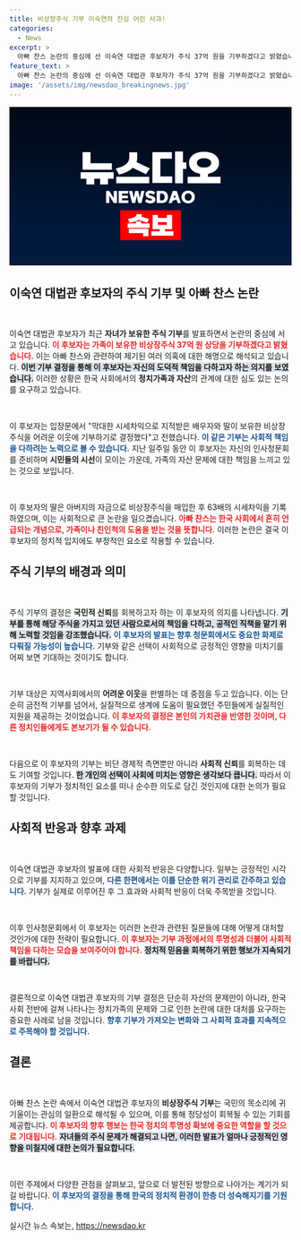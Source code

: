 ```yaml
---
title: 비상장주식 기부 이숙연의 진심 어린 사과!
categories:
  - News
excerpt: >
  아빠 찬스 논란의 중심에 선 이숙연 대법관 후보자가 주식 37억 원을 기부하겠다고 밝혔습니다. 가족의 비상장주식과 시세차익 문제에 대한 송구함을 표명한 이번 결정, 그 배경은? 클릭해 확인하세요!
feature_text: >
  아빠 찬스 논란의 중심에 선 이숙연 대법관 후보자가 주식 37억 원을 기부하겠다고 밝혔습니다. 가족의 비상장주식과 시세차익 문제에 대한 송구함을 표명한 이번 결정, 그 배경은? 클릭해 확인하세요!
image: '/assets/img/newsdao_breakingnews.jpg'
---
```


<p><img src="/assets/img/newsdao_breakingnews.jpg" alt="firstkoreanews 속보" /></p>

<h2 data-ke-size="size26">이숙연 대법관 후보자의 주식 기부 및 아빠 찬스 논란</h2>

<p data-ke-size="size16">&nbsp;</p>

<p>이숙연 대법관 후보자가 최근 <strong>자녀가 보유한 주식 기부</strong>를 발표하면서 논란의 중심에 서고 있습니다. <b><span style="color: #ee2323;">이 후보자는 가족이 보유한 비상장주식 37억 원 상당을 기부하겠다고 밝혔습니다.</span></b> 이는 아빠 찬스와 관련하여 제기된 여러 의혹에 대한 해명으로 해석되고 있습니다. <b><span style="background-color: #21538527;">이번 기부 결정을 통해 이 후보자는 자신의 도덕적 책임을 다하고자 하는 의지를 보였습니다.</span></b> 이러한 상황은 한국 사회에서의 <strong>정치가족과 자산</strong>의 관계에 대한 심도 있는 논의를 요구하고 있습니다. </p>

<p data-ke-size="size16">&nbsp;</p>

<p>이 후보자는 입장문에서 "막대한 시세차익으로 지적받은 배우자와 딸이 보유한 비상장주식을 어려운 이웃에 기부하기로 결정했다"고 전했습니다. <b><span style="color: #1a5490;">이 같은 기부는 사회적 책임을 다하려는 노력으로 볼 수 있습니다.</span></b> 지난 일주일 동안 이 후보자는 자신의 인사청문회를 준비하며 <strong>시민들의 시선</strong>이 모이는 가운데, 가족의 자산 문제에 대한 책임을 느끼고 있는 것으로 보입니다. </p>

<p data-ke-size="size16">&nbsp;</p>

<p>이 후보자의 딸은 아버지의 자금으로 비상장주식을 매입한 후 63배의 시세차익을 기록하였으며, 이는 사회적으로 큰 논란을 일으켰습니다. <b><span style="color: #ee2323;">아빠 찬스는 한국 사회에서 흔히 언급되는 개념으로, 가족이나 친인척의 도움을 받는 것을 뜻합니다.</span></b> 이러한 논란은 결국 이 후보자의 정치적 입지에도 부정적인 요소로 작용할 수 있습니다. </p>

<h2 data-ke-size="size26">주식 기부의 배경과 의미</h2>

<p data-ke-size="size16">&nbsp;</p>

<p>주식 기부의 결정은 <strong>국민적 신뢰</strong>를 회복하고자 하는 이 후보자의 의지를 나타냅니다. <b><span style="background-color: #21538527;">기부를 통해 해당 주식을 가지고 있던 사람으로서의 책임을 다하고, 공적인 직책을 맡기 위해 노력할 것임을 강조했습니다.</span></b> <b><span style="color: #1a5490;">이 후보자의 발표는 향후 청문회에서도 중요한 화제로 다뤄질 가능성이 높습니다.</span></b> 기부와 같은 선택이 사회적으로 긍정적인 영향을 미치기를 어찌 보면 기대하는 것이기도 합니다.</p>

<p data-ke-size="size16">&nbsp;</p>

<p>기부 대상은 지역사회에서의 <strong>어려운 이웃</strong>을 판별하는 데 중점을 두고 있습니다. 이는 단순히 금전적 기부를 넘어서, 실질적으로 생계에 도움이 필요했던 주민들에게 실질적인 지원을 제공하는 것이었습니다. <b><span style="color: #ee2323;">이 후보자의 결정은 본인의 가치관을 반영한 것이며, 다른 정치인들에게도 본보기가 될 수 있습니다.</span></b> </p>

<p data-ke-size="size16">&nbsp;</p>

<p>다음으로 이 후보자의 기부는 비단 경제적 측면뿐만 아니라 <strong>사회적 신뢰</strong>를 회복하는 데도 기여할 것입니다. <b><span style="background-color: #21538527;">한 개인의 선택이 사회에 미치는 영향은 생각보다 큽니다.</span></b> 따라서 이 후보자의 기부가 정치적인 요소를 떠나 순수한 의도로 담긴 것인지에 대한 논의가 필요할 것입니다. </p>

<h2 data-ke-size="size26">사회적 반응과 향후 과제</h2>

<p data-ke-size="size16">&nbsp;</p>

<p>이숙연 대법관 후보자의 발표에 대한 사회적 반응은 다양합니다. 일부는 긍정적인 시각으로 기부를 지지하고 있으며, <b><span style="color: #1a5490;">다른 한편에서는 이를 단순한 위기 관리로 간주하고 있습니다.</span></b> 기부가 실제로 이루어진 후 그 효과와 사회적 반응이 더욱 주목받을 것입니다. </p>

<p data-ke-size="size16">&nbsp;</p>

<p>이후 인사청문회에서 이 후보자는 이러한 논란과 관련된 질문들에 대해 어떻게 대처할 것인가에 대한 전략이 필요합니다. <b><span style="color: #ee2323;">이 후보자는 기부 과정에서의 투명성과 더불어 사회적 책임을 다하는 모습을 보여주어야 합니다.</span></b> <b><span style="background-color: #21538527;">정치적 믿음을 회복하기 위한 행보가 지속되기를 바랍니다.</span></b></p>

<p data-ke-size="size16">&nbsp;</p>

<p>결론적으로 이숙연 대법관 후보자의 기부 결정은 단순히 자산의 문제만이 아니라, 한국 사회 전반에 걸쳐 나타나는 정치가족의 문제와 그로 인한 논란에 대한 대처를 요구하는 중요한 사례로 남을 것입니다. <b><span style="color: #1a5490;">향후 기부가 가져오는 변화와 그 사회적 효과를 지속적으로 주목해야 할 것입니다.</span></b> </p>

<h2 data-ke-size="size26">결론</h2>

<p data-ke-size="size16">&nbsp;</p>

<p>아빠 찬스 논란 속에서 이숙연 대법관 후보자의 <strong>비상장주식 기부</strong>는 국민의 목소리에 귀 기울이는 관심의 일환으로 해석될 수 있으며, 이를 통해 정당성이 회복될 수 있는 기회를 제공합니다. <b><span style="color: #ee2323;">이 후보자의 향후 행보는 한국 정치의 투명성 확보에 중요한 역할을 할 것으로 기대됩니다.</span></b> <b><span style="background-color: #21538527;">자녀들의 주식 문제가 해결되고 나면, 이러한 발표가 얼마나 긍정적인 영향을 미칠지에 대한 논의가 필요합니다.</span></b> </p>

<p data-ke-size="size16">&nbsp;</p> 

<p>이런 주제에서 다양한 관점을 살펴보고, 앞으로 더 발전된 방향으로 나아가는 계기가 되길 바랍니다. <b><span style="color: #1a5490;">이 후보자의 결정을 통해 한국의 정치적 환경이 한층 더 성숙해지기를 기원합니다.</span></b></p>
실시간 뉴스 속보는, <a href="https://newsdao.kr" rel="dofollow">https://newsdao.kr</a>


